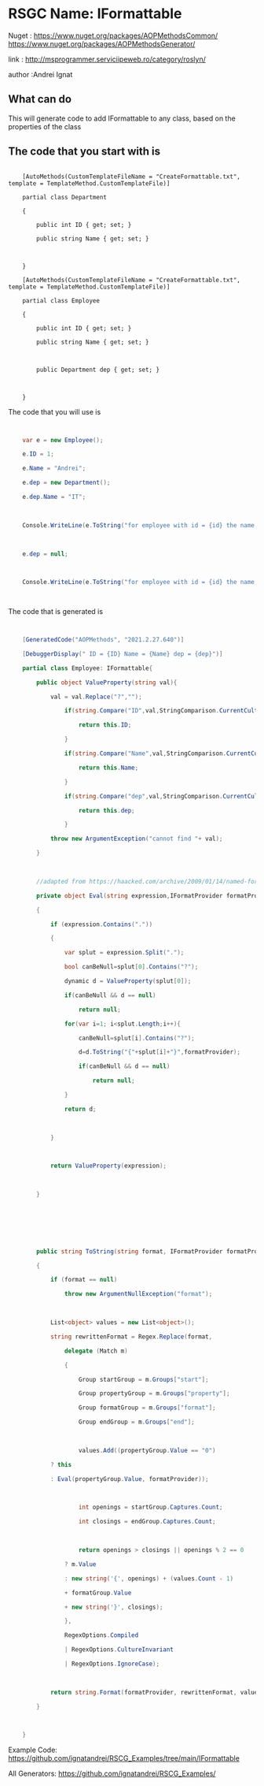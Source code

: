 # RSGC Name: IFormattable

Nuget :
    https://www.nuget.org/packages/AOPMethodsCommon/
    https://www.nuget.org/packages/AOPMethodsGenerator/


link : http://msprogrammer.serviciipeweb.ro/category/roslyn/ 


author :Andrei Ignat


## What can do

This will generate code to add IFormattable to any class, based on the properties of the class

## The code that you start with is 

```

    [AutoMethods(CustomTemplateFileName = "CreateFormattable.txt", template = TemplateMethod.CustomTemplateFile)]                    

    partial class Department

    {

        public int ID { get; set; }

        public string Name { get; set; }

    

    }

    [AutoMethods(CustomTemplateFileName = "CreateFormattable.txt", template = TemplateMethod.CustomTemplateFile)]

    partial class Employee

    {

        public int ID { get; set; }

        public string Name { get; set; }

    

        public Department dep { get; set; }

        

    }
```

The code that you will use is

```csharp


    var e = new Employee();

    e.ID = 1;

    e.Name = "Andrei";

    e.dep = new Department();

    e.dep.Name = "IT";

    

    Console.WriteLine(e.ToString("for employee with id = {id} the name is {name} and department is {dep?.Name}", null)); 

    

    e.dep = null;

    

    Console.WriteLine(e.ToString("for employee with id = {id} the name is {name} and department is {dep?.Name}", null));

    

```

The code that is generated is
```csharp


    [GeneratedCode("AOPMethods", "2021.2.27.640")]                                             

    [DebuggerDisplay(" ID = {ID} Name = {Name} dep = {dep}")]

    partial class Employee: IFormattable{

        public object ValueProperty(string val){

            val = val.Replace("?","");

                if(string.Compare("ID",val,StringComparison.CurrentCultureIgnoreCase)==0) {

                    return this.ID;

                }

                if(string.Compare("Name",val,StringComparison.CurrentCultureIgnoreCase)==0) {

                    return this.Name;

                }

                if(string.Compare("dep",val,StringComparison.CurrentCultureIgnoreCase)==0) {

                    return this.dep;

                }

            throw new ArgumentException("cannot find "+ val);

        }

        

        //adapted from https://haacked.com/archive/2009/01/14/named-formats-redux.aspx/

        private object Eval(string expression,IFormatProvider formatProvider)

        {

            if (expression.Contains("."))

            {

                var splut = expression.Split(".");

                bool canBeNull=splut[0].Contains("?");

                dynamic d = ValueProperty(splut[0]);

                if(canBeNull && d == null)

                    return null;

                for(var i=1; i<splut.Length;i++){

                    canBeNull=splut[i].Contains("?");

                    d=d.ToString("{"+splut[i]+"}",formatProvider);

                    if(canBeNull && d == null)

                        return null;

                }

                return d;

                

            }

    

            return ValueProperty(expression);

    

        }

    

    

        

        public string ToString(string format, IFormatProvider formatProvider)

        {

            if (format == null)

                throw new ArgumentNullException("format");

    

            List<object> values = new List<object>();

            string rewrittenFormat = Regex.Replace(format,

                delegate (Match m)

                {

                    Group startGroup = m.Groups["start"];

                    Group propertyGroup = m.Groups["property"];

                    Group formatGroup = m.Groups["format"];

                    Group endGroup = m.Groups["end"];

    

                    values.Add((propertyGroup.Value == "0")

            ? this

            : Eval(propertyGroup.Value, formatProvider));

    

                    int openings = startGroup.Captures.Count;

                    int closings = endGroup.Captures.Count;

    

                    return openings > closings || openings % 2 == 0

                ? m.Value

                : new string('{', openings) + (values.Count - 1)

                + formatGroup.Value

                + new string('}', closings);

                },

                RegexOptions.Compiled

                | RegexOptions.CultureInvariant

                | RegexOptions.IgnoreCase);

    

            return string.Format(formatProvider, rewrittenFormat, values.ToArray());

        }

    

    }

```


Example Code: <a href="https://github.com/ignatandrei/RSCG_Examples/tree/main/IFormattable" rel="noopener" target="_blank">https://github.com/ignatandrei/RSCG_Examples/tree/main/IFormattable</a>

All Generators: <a href="https://github.com/ignatandrei/RSCG_Examples/">https://github.com/ignatandrei/RSCG_Examples/</a>